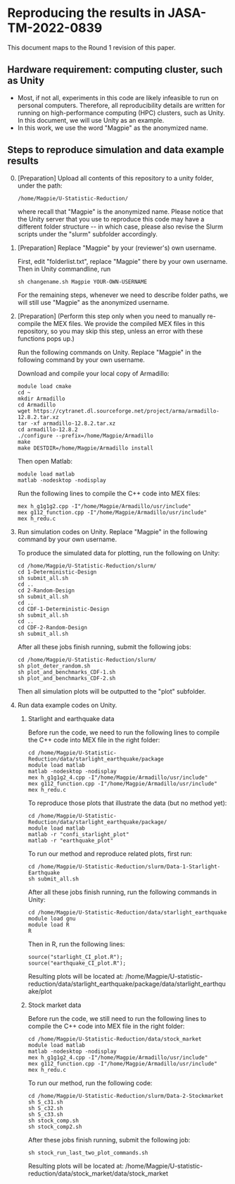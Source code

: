 # Reproducing the results in JASA-TM-2022-0839

This document maps to the Round 1 revision of this paper.

## Hardware requirement:  computing cluster, such as Unity
* Most, if not all, experiments in this code are likely infeasible to run on personal computers.  Therefore, all reproducibility details are written for running on high-performance computing (HPC) clusters, such as Unity.  In this document, we will use Unity as an example.
* In this work, we use the word "Magpie" as the anonymized name.

## Steps to reproduce simulation and data example results

0. [Preparation] Upload all contents of this repository to a unity folder, under the path:
   ```
   /home/Magpie/U-Statistic-Reduction/
   ```
   where recall that "Magpie" is the anonymized name.
   Please notice that the Unity server that you use to reproduce this code may have a different folder structure -- in which case, please also revise the Slurm scripts under the "slurm" subfolder accordingly.

1. [Preparation] Replace "Magpie" by your (reviewer's) own username.

   First, edit "folderlist.txt", replace "Magpie" there by your own username.
   Then in Unity commandline, run
   ```
   sh changename.sh Magpie YOUR-OWN-USERNAME
   ```

   For the remaining steps, whenever we need to describe folder paths, we will still use "Magpie" as the anonymized username.

2. [Preparation] (Perform this step only when you need to manually re-compile the MEX files.  We provide the compiled MEX files in this repository, so you may skip this step, unless an error with these functions pops up.)

   Run the following commands on Unity.  Replace "Magpie" in the following command by your own username.

   Download and compile your local copy of Armadillo:
   ```
   module load cmake
   cd ~
   mkdir Armadillo
   cd Armadillo
   wget https://cytranet.dl.sourceforge.net/project/arma/armadillo-12.8.2.tar.xz
   tar -xf armadillo-12.8.2.tar.xz
   cd armadillo-12.8.2
   ./configure --prefix=/home/Magpie/Armadillo
   make
   make DESTDIR=/home/Magpie/Armadillo install
   ```

   Then open Matlab:
   ```
   module load matlab
   matlab -nodesktop -nodisplay
   ```

   Run the following lines to compile the C++ code into MEX files:
   ```
   mex h_g1g1g2.cpp -I"/home/Magpie/Armadillo/usr/include"
   mex g112_function.cpp -I"/home/Magpie/Armadillo/usr/include"
   mex h_redu.c
   ```

4. Run simulation codes on Unity.  Replace "Magpie" in the following command by your own username.

   To produce the simulated data for plotting, run the following on Unity:
   ```
   cd /home/Magpie/U-Statistic-Reduction/slurm/
   cd 1-Deterministic-Design
   sh submit_all.sh
   cd ..
   cd 2-Random-Design
   sh submit_all.sh
   cd ..
   cd CDF-1-Deterministic-Design
   sh submit_all.sh
   cd ..
   cd CDF-2-Random-Design
   sh submit_all.sh
   ```

   After all these jobs finish running, submit the following jobs:
   ```
   cd /home/Magpie/U-Statistic-Reduction/slurm/
   sh plot_deter_random.sh
   sh plot_and_benchmarks_CDF-1.sh
   sh plot_and_benchmarks_CDF-2.sh
   ```

   Then all simulation plots will be outputted to the "plot" subfolder.

5. Run data example codes on Unity.

   1. Starlight and earthquake data
      
        Before run the code, we need to run the following lines to compile the C++ code into MEX file in the right folder:
         ```
         cd /home/Magpie/U-Statistic-Reduction/data/starlight_earthquake/package
         module load matlab
         matlab -nodesktop -nodisplay
         mex h_g1g1g2_4.cpp -I"/home/Magpie/Armadillo/usr/include"
         mex g112_function.cpp -I"/home/Magpie/Armadillo/usr/include"
         mex h_redu.c
         ```

      To reproduce those plots that illustrate the data (but no method yet):
      ```
      cd /home/Magpie/U-Statistic-Reduction/data/starlight_earthquake/package/
      module load matlab
      matlab -r "confi_starlight_plot"
      matlab -r "earthquake_plot"
      ```

      To run our method and reproduce related plots, first run:
      ```
      cd /home/Magpie/U-Statistic-Reduction/slurm/Data-1-Starlight-Earthquake
      sh submit_all.sh
      ```
      After all these jobs finish running, run the following commands in Unity:
      ```
      cd /home/Magpie/U-Statistic-Reduction/data/starlight_earthquake
      module load gnu
      module load R
      R
      ```
      Then in R, run the following lines:
      ```
      source("starlight_CI_plot.R");
      source("earthquake_CI_plot.R");
      ```
      Resulting plots will be located at: /home/Magpie/U-statistic-reduction/data/starlight_earthquake/package/data/starlight_earthquake/plot
   
   3. Stock market data
      
      Before run the code, we still need to run the following lines to compile the C++ code into MEX file in the right folder:
         ```
         cd /home/Magpie/U-Statistic-Reduction/data/stock_market
         module load matlab
         matlab -nodesktop -nodisplay
         mex h_g1g1g2_4.cpp -I"/home/Magpie/Armadillo/usr/include"
         mex g112_function.cpp -I"/home/Magpie/Armadillo/usr/include"
         mex h_redu.c
         ```
      To run our method, run the following code:
      ```
      cd /home/Magpie/U-Statistic-Reduction/slurm/Data-2-Stockmarket
      sh S_c31.sh
      sh S_c32.sh
      sh S_c33.sh
      sh stock_comp.sh
      sh stock_comp2.sh
      ```
      After these jobs finish running, submit the following job:
      ```
      sh stock_run_last_two_plot_commands.sh
      ```
      Resulting plots will be located at: /home/Magpie/U-statistic-reduction/data/stock_market/data/stock_market


   







